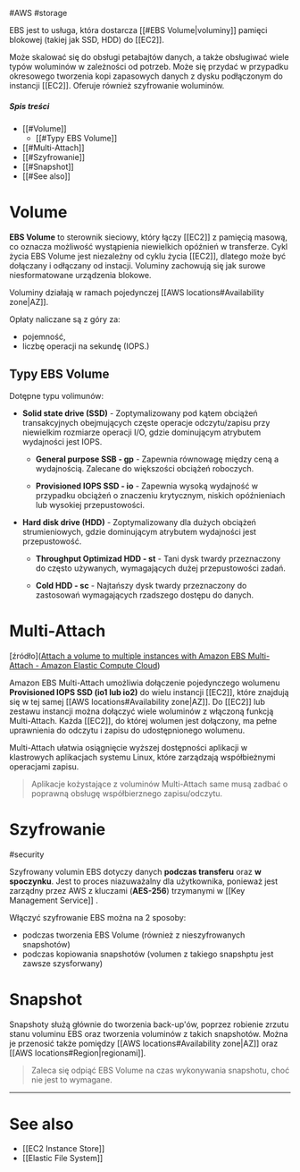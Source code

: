 #AWS #storage

EBS jest to usługa, która dostarcza [[#EBS Volume|voluminy]] pamięci blokowej (takiej jak SSD, HDD) do [[EC2]].

Może skalować się do obsługi petabajtów danych, a także obsługiwać wiele typów woluminów w zależności od potrzeb. Może się przydać w przypadku okresowego tworzenia kopi zapasowych danych z dysku podłączonym do instancji [[EC2]]. Oferuje również szyfrowanie woluminów.

##### Spis treści

- [[#Volume]]
  - [[#Typy EBS Volume]]
- [[#Multi-Attach]]
- [[#Szyfrowanie]]
- [[#Snapshot]]
- [[#See also]]

# Volume

**EBS Volume** to sterownik sieciowy, który łączy [[EC2]] z pamięcią masową, co oznacza możliwość wystąpienia niewielkich opóźnień w transferze. Cykl życia EBS Volume jest niezależny od cyklu życia [[EC2]], dlatego może być dołączany i odłączany od instacji. Voluminy zachowują się jak surowe niesformatowane urządzenia blokowe.

Voluminy działają w ramach pojedynczej [[AWS locations#Availability zone|AZ]].

Opłaty naliczane są z góry za:

- pojemność,
- liczbę operacji na sekundę (IOPS.)

## Typy EBS Volume

Dotępne typu volimunów:

- **Solid state drive (SSD)** - Zoptymalizowany pod kątem obciążeń transakcyjnych obejmujących częste operacje odczytu/zapisu przy niewielkim rozmiarze operacji I/O, gdzie dominującym atrybutem wydajności jest IOPS.

  - **General purpose SSB - gp** - Zapewnia równowagę między ceną a wydajnością. Zalecane do większości obciążeń roboczych.

  - **Provisioned IOPS SSD - io** - Zapewnia wysoką wydajność w przypadku obciążeń o znaczeniu krytycznym, niskich opóźnieniach lub wysokiej przepustowości.

- **Hard disk drive (HDD)** - Zoptymalizowany dla dużych obciążeń strumieniowych, gdzie dominującym atrybutem wydajności jest przepustowość.

  - **Throughput Optimizad HDD - st** - Tani dysk twardy przeznaczony do często używanych, wymagających dużej przepustowości zadań.

  - **Cold HDD - sc** - Najtańszy dysk twardy przeznaczony do zastosowań wymagających rzadszego dostępu do danych.

# Multi-Attach

[źródło]([Attach a volume to multiple instances with Amazon EBS Multi-Attach - Amazon Elastic Compute Cloud](https://docs.aws.amazon.com/AWSEC2/latest/UserGuide/ebs-volumes-multi.html))

Amazon EBS Multi-Attach umożliwia dołączenie pojedynczego wolumenu **Provisioned IOPS SSD (io1 lub io2)** do wielu instancji [[EC2]], które znajdują się w tej samej [[AWS locations#Availability zone|AZ]]. Do [[EC2]] lub zestawu instancji można dołączyć wiele woluminów z włączoną funkcją Multi-Attach. Każda [[EC2]], do której wolumen jest dołączony, ma pełne uprawnienia do odczytu i zapisu do udostępnionego wolumenu.

Multi-Attach ułatwia osiągnięcie wyższej dostępności aplikacji w klastrowych aplikacjach systemu Linux, które zarządzają współbieżnymi operacjami zapisu.

> Aplikacje kożystające z voluminów Multi-Attach same musą zadbać o poprawną obsługę współbierznego zapisu/odczytu.

# Szyfrowanie

#security

Szyfrowany volumin EBS dotyczy danych **podczas transferu** oraz **w spoczynku**. Jest to proces niazuważalny dla użytkownika, ponieważ jest zarządny przez AWS z kluczami (**AES-256**) trzymanymi w [[Key Management Service]] .

Włączyć szyfrowanie EBS można na 2 sposoby:

- podczas tworzenia EBS Volume (również z nieszyfrowanych snapshotów)
- podczas kopiowania snapshotów (volumen z takiego snapshptu jest zawsze szysforwany)

# Snapshot

Snapshoty służą głównie do tworzenia back-up'ów, poprzez robienie zrzutu stanu voluminu EBS oraz tworzenia voluminów z takich snapshotów. Można je przenosić także pomiędzy [[AWS locations#Availability zone|AZ]] oraz [[AWS locations#Region|regionami]].

> Zaleca się odpiąć EBS Volume na czas wykonywania snapshotu, choć nie jest to wymagane.

---
# See also

- [[EC2 Instance Store]]
- [[Elastic File System]]